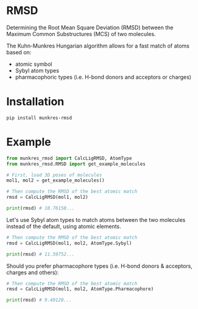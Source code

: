 # RMSD

Determining the Root Mean Square Deviation (RMSD) between the Maximum Common Substructures (MCS) of two molecules.

The Kuhn-Munkres Hungarian algorithm allows for a fast match of atoms based on:
- atomic symbol
- Sybyl atom types
- pharmacophoric types (i.e. H-bond donors and acceptors or charges)

# Installation

`pip install munkres-rmsd`

# Example

```python
from munkres_rmsd import CalcLigRMSD, AtomType
from munkres_rmsd.RMSD import get_example_molecules

# First, load 3D poses of molecules 
mol1, mol2 = get_example_molecules()

# Then compute the RMSD of the best atomic match
rmsd = CalcLigRMSD(mol1, mol2)

print(rmsd) # 10.76150...
```

Let's use Sybyl atom types to match atoms between the two molecules instead of the default, using atomic elements.

```python
# Then compute the RMSD of the best atomic match
rmsd = CalcLigRMSD(mol1, mol2, AtomType.Sybyl)

print(rmsd) # 11.59752...
```

Should you prefer pharmacophore types (i.e. H-bond donors & acceptors, charges and others):

```python
# Then compute the RMSD of the best atomic match
rmsd = CalcLigRMSD(mol1, mol2, AtomType.Pharmacophore)

print(rmsd) # 9.49120...
```
